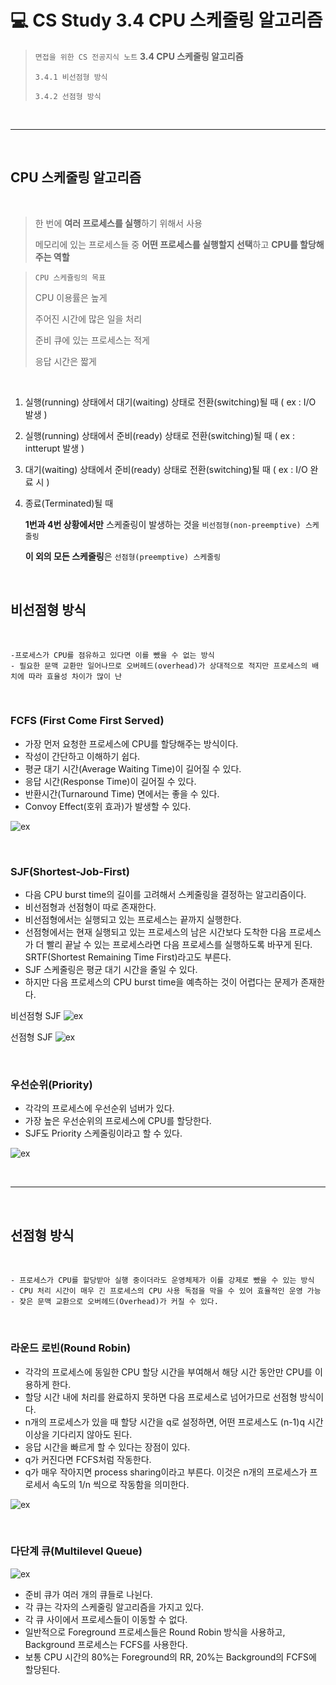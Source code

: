 # 💻 CS Study 3.4 CPU 스케줄링 알고리즘

> `면접을 위한 CS 전공지식 노트` **3.4 CPU 스케줄링 알고리즘**
>
> `3.4.1 비선점형 방식`
>
> `3.4.2 선점형 방식`
>
<br>
<hr>
<br>

## **CPU 스케줄링 알고리즘**
<br>

> 한 번에 **여러 프로세스를 실행**하기 위해서 사용
> 
> 메모리에 있는 프로세스들 중 **어떤 프로세스를 실행할지 선택**하고 **CPU를 할당해주는 역할**
> 

> `CPU 스케쥴링의 목표`
> 
> CPU 이용률은 높게
>
> 주어진 시간에 많은 일을 처리
>
> 준비 큐에 있는 프로세스는 적게
>
> 응답 시간은 짧게 
>

<br>

1. 실행(running) 상태에서 대기(waiting) 상태로 전환(switching)될 때 ( ex : I/O 발생 )
2. 실행(running) 상태에서 준비(ready) 상태로 전환(switching)될 때 ( ex : intterupt 발생 )
3. 대기(waiting) 상태에서 준비(ready) 상태로 전환(switching)될 때 ( ex : I/O 완료 시 )
4. 종료(Terminated)될 때 


    **1번과 4번 상황에서만** 스케줄링이 발생하는 것을 `비선점형(non-preemptive) 스케줄링`

    **이 외의 모든 스케줄링**은 `선점형(preemptive) 스케줄링`


<br>

## 비선점형 방식

<br>

    -프로세스가 CPU를 점유하고 있다면 이를 뺐을 수 없는 방식
    - 필요한 문맥 교환만 일어나므로 오버헤드(overhead)가 상대적으로 적지만 프로세스의 배치에 따라 효율성 차이가 많이 난

<br>

### FCFS (First Come First Served)

- 가장 먼저 요청한 프로세스에 CPU를 할당해주는 방식이다.
- 작성이 간단하고 이해하기 쉽다.
- 평균 대기 시간(Average Waiting Time)이 길어질 수 있다.
- 응답 시간(Response Time)이 길어질 수 있다.
- 반환시간(Turnaround Time) 면에서는 좋을 수 있다.
- Convoy Effect(호위 효과)가 발생할 수 있다. 

![ex](https://img1.daumcdn.net/thumb/R1280x0/?scode=mtistory2&fname=https%3A%2F%2Fblog.kakaocdn.net%2Fdn%2Fcj1eAz%2FbtrwVseqDoP%2FkywQBfZVaeLRcEJ7nFNXk0%2Fimg.png)

<br>

### SJF(Shortest-Job-First)

- 다음 CPU burst time의 길이를 고려해서 스케줄링을 결정하는 알고리즘이다.
- 비선점형과 선점형이 따로 존재한다. 
- 비선점형에서는 실행되고 있는 프로세스는 끝까지 실행한다.
- 선점형에서는 현재 실행되고 있는 프로세스의 남은 시간보다 도착한 다음 프로세스가 더 빨리 끝날 수 있는 프로세스라면 다음 프로세스를 실행하도록 바꾸게 된다. SRTF(Shortest Remaining Time First)라고도 부른다. 
- SJF 스케줄링은 평균 대기 시간을 줄일 수 있다.
- 하지만 다음 프로세스의 CPU burst time을 예측하는 것이 어렵다는 문제가 존재한다.

비선점형 SJF
![ex](https://img1.daumcdn.net/thumb/R1280x0/?scode=mtistory2&fname=https%3A%2F%2Fblog.kakaocdn.net%2Fdn%2FLvUVD%2FbtrwVsSWLbJ%2FoIOaF3SBtE9Gd87sWqjGWK%2Fimg.png)

선점형 SJF
![ex](https://img1.daumcdn.net/thumb/R1280x0/?scode=mtistory2&fname=https%3A%2F%2Fblog.kakaocdn.net%2Fdn%2FL2iRd%2FbtrwXz49BtP%2FucHEyokTcjfydBSZdogOhK%2Fimg.png)

<br>

### 우선순위(Priority)

- 각각의 프로세스에 우선순위 넘버가 있다.
- 가장 높은 우선순위의 프로세스에 CPU를 할당한다.
- SJF도 Priority 스케줄링이라고 할 수 있다. 

![ex](https://img1.daumcdn.net/thumb/R1280x0/?scode=mtistory2&fname=https%3A%2F%2Fblog.kakaocdn.net%2Fdn%2FA4IZf%2FbtrwVrs2Cux%2Fs1k5EWSxBkYRMgULlr4F70%2Fimg.png)

<br>

<hr>
<br>

## 선점형 방식

<br>

    - 프로세스가 CPU를 할당받아 실행 중이더라도 운영체제가 이를 강제로 뺐을 수 있는 방식
    - CPU 처리 시간이 매우 긴 프로세스의 CPU 사용 독점을 막을 수 있어 효율적인 운영 가능
    - 잦은 문맥 교환으로 오버헤드(Overhead)가 커질 수 있다. 

<br>

### 라운드 로빈(Round Robin)

- 각각의 프로세스에 동일한 CPU 할당 시간을 부여해서 해당 시간 동안만 CPU를 이용하게 한다.
- 할당 시간 내에 처리를 완료하지 못하면 다음 프로세스로 넘어가므로 선점형 방식이다.
- n개의 프로세스가 있을 때 할당 시간을 q로 설정하면, 어떤 프로세스도 (n-1)q 시간 이상을 기다리지 않아도 된다.
- 응답 시간을 빠르게 할 수 있다는 장점이 있다.
- q가 커진다면 FCFS처럼 작동한다. 
- q가 매우 작아지면 process sharing이라고 부른다. 이것은 n개의 프로세스가 프로세서 속도의 1/n 씩으로 작동함을 의미한다. 

![ex](https://img1.daumcdn.net/thumb/R1280x0/?scode=mtistory2&fname=https%3A%2F%2Fblog.kakaocdn.net%2Fdn%2FoVKvq%2Fbtrw2NV85g2%2FymVM3yVGOHXr9GqSkkZPD0%2Fimg.png)

<br>

### 다단계 큐(Multilevel Queue)

![ex](https://img1.daumcdn.net/thumb/R1280x0/?scode=mtistory2&fname=https%3A%2F%2Fblog.kakaocdn.net%2Fdn%2FXMWpH%2Fbtrw5DyJTF7%2FO0qPFx4uqpTJkWE0fD8kv0%2Fimg.png)

- 준비 큐가 여러 개의 큐들로 나뉜다.
- 각 큐는 각자의 스케줄링 알고리즘을 가지고 있다. 
- 각 큐 사이에서 프로세스들이 이동할 수 없다. 
- 일반적으로 Foreground 프로세스들은 Round Robin 방식을 사용하고, Background 프로세스는 FCFS를 사용한다.
- 보통 CPU 시간의 80%는 Foreground의 RR, 20%는 Background의 FCFS에 할당된다.

<br>